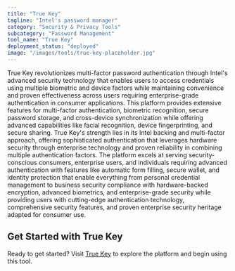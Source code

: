 ```yaml
---
title: "True Key"
tagline: "Intel's password manager"
category: "Security & Privacy Tools"
subcategory: "Password Management"
tool_name: "True Key"
deployment_status: "deployed"
image: "/images/tools/true-key-placeholder.jpg"
---
```

True Key revolutionizes multi-factor password authentication through Intel's advanced security technology that enables users to access credentials using multiple biometric and device factors while maintaining convenience and proven effectiveness across users requiring enterprise-grade authentication in consumer applications. This platform provides extensive features for multi-factor authentication, biometric recognition, secure password storage, and cross-device synchronization while offering advanced capabilities like facial recognition, device fingerprinting, and secure sharing. True Key's strength lies in its Intel backing and multi-factor approach, offering sophisticated authentication that leverages hardware security through enterprise technology and proven reliability in combining multiple authentication factors. The platform excels at serving security-conscious consumers, enterprise users, and individuals requiring advanced authentication with features like automatic form filling, secure wallet, and identity protection that enable everything from personal credential management to business security compliance with hardware-backed encryption, advanced biometrics, and enterprise-grade security while providing users with cutting-edge authentication technology, comprehensive security features, and proven enterprise security heritage adapted for consumer use.
## Get Started with True Key

Ready to get started? Visit [True Key](https://truekey.com) to explore the platform and begin using this tool.
